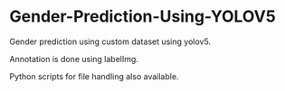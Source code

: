 # Gender-Prediction-Using-YOLOV5
Gender prediction using custom dataset using yolov5. 

Annotation is done using labelImg. 

Python scripts for file handling also available.
